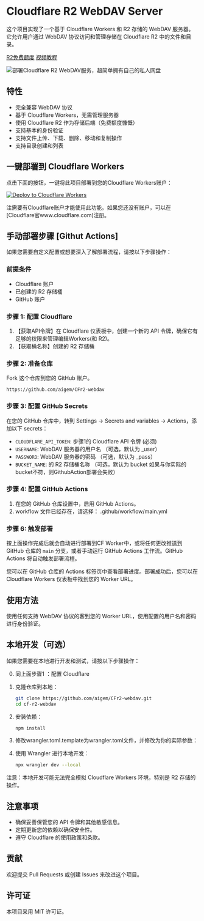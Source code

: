 # Cloudflare R2 WebDAV Server

这个项目实现了一个基于 Cloudflare Workers 和 R2 存储的 WebDAV 服务器。它允许用户通过 WebDAV 协议访问和管理存储在 Cloudflare R2 中的文件和目录。

[R2免费额度](https://developers.cloudflare.com/r2/pricing/)  [视频教程](https://www.bilibili.com/video/BV1mh4peNECe/)

![部署Cloudflare R2 WebDAV服务，超简单拥有自己的私人网盘](https://raw.githubusercontent.com/aigem/CFr2-webdav/main/%E5%85%8D%E8%B4%B9%E4%B8%80%E9%94%AE%E9%83%A8%E7%BD%B2Cloudflare%20R2%20WebDAV%E6%9C%8D%E5%8A%A1%EF%BC%8C%E8%B6%85%E7%AE%80%E5%8D%95%E6%8B%A5%E6%9C%89%E8%87%AA%E5%B7%B1%E7%9A%84%E7%A7%81%E4%BA%BA%E7%BD%91%E7%9B%98-%E5%B0%81%E9%9D%A2.jpg)


## 特性

- 完全兼容 WebDAV 协议
- 基于 Cloudflare Workers，无需管理服务器
- 使用 Cloudflare R2 作为存储后端（免费额度慷慨）
- 支持基本的身份验证
- 支持文件上传、下载、删除、移动和复制操作
- 支持目录创建和列表

## 一键部署到 Cloudflare Workers

点击下面的按钮，一键将此项目部署到您的Cloudflare Workers账户：

[![Deploy to Cloudflare Workers](https://deploy.workers.cloudflare.com/button)](https://deploy.workers.cloudflare.com/?url=https://github.com/chenzhehui/CFr2-webdav)

注需要有Cloudflare账户才能使用此功能。如果您还没有账户，可以在[Cloudflare官www.cloudflare.com)注册。

## 手动部署步骤 [Githut Actions]

如果您需要自定义配置或想要深入了解部署流程，请按以下步骤操作：

### 前提条件

- Cloudflare 账户
- 已创建的 R2 存储桶
- GitHub 账户

### 步骤 1: 配置 Cloudflare

1. 【获取API令牌】在 Cloudflare 仪表板中，创建一个新的 API 令牌，确保它有足够的权限来管理编辑Workers(和 R2)。
2. 【获取桶名称】创建的 R2 存储桶

### 步骤 2: 准备仓库

Fork 这个仓库到您的 GitHub 账户。
```
https://github.com/aigem/CFr2-webdav
```

### 步骤 3: 配置 GitHub Secrets

在您的 GitHub 仓库中，转到 Settings -> Secrets and variables -> Actions，添加以下 secrets：

- `CLOUDFLARE_API_TOKEN`: 步骤1的 Cloudflare API 令牌 (必须)
- `USERNAME`: WebDAV 服务器的用户名 （可选，默认为 _user）
- `PASSWORD`: WebDAV 服务器的密码 （可选，默认为 _pass）
- `BUCKET_NAME`: 的 R2 存储桶名称 （可选，默认为 bucket 如果与你实际的bucket不符，则GithubAction部署会失败）

### 步骤 4: 配置 GitHub Actions

1. 在您的 GitHub 仓库设置中，启用 GitHub Actions。
2. workflow 文件已经存在，请选择： .github/workflow/main.yml

### 步骤 6: 触发部署

按上面操作完成后就会自动进行部署到CF Worker中，或将任何更改推送到 GitHub 仓库的 `main` 分支，或者手动运行 GitHub Actions 工作流。GitHub Actions 将自动触发部署流程。

您可以在 GitHub 仓库的 Actions 标签页中查看部署进度。部署成功后，您可以在 Cloudflare Workers 仪表板中找到您的 Worker URL。

## 使用方法

使用任何支持 WebDAV 协议的客到您的 Worker URL，使用配置的用户名和密码进行身份验证。


## 本地开发（可选）

如果您需要在本地进行开发和测试，请按以下步骤操作：

0. 同上面步骤1 ：配置 Cloudflare

1. 克隆仓库到本地：
   ```bash
   git clone https://github.com/aigem/CFr2-webdav.git
   cd cf-r2-webdav
   ```

2. 安装依赖：
   ```bash
   npm install
   ```

3. 修改wrangler.toml.template为wrangler.toml文件，并修改为你的实际参数：
  
4. 使用 Wrangler 进行本地开发：
   ```bash
   npx wrangler dev --local
   ```

注意：本地开发可能无法完全模拟 Cloudflare Workers 环境，特别是 R2 存储的操作。

## 注意事项

- 确保妥善保管您的 API 令牌和其他敏感信息。
- 定期更新您的依赖以确保安全性。
- 遵守 Cloudflare 的使用政策和条款。

## 贡献

欢迎提交 Pull Requests 或创建 Issues 来改进这个项目。

## 许可证

本项目采用 MIT 许可证。
